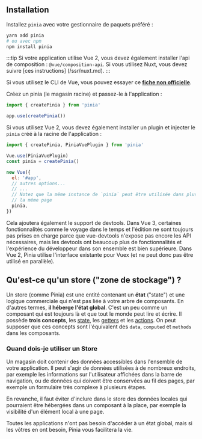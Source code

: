 ## Installation

Installez `pinia` avec votre gestionnaire de paquets préféré :

```bash
yarn add pinia
# ou avec npm
npm install pinia
```

:::tip
Si votre application utilise Vue 2, vous devez également installer l'api de composition : `@vue/composition-api`. Si vous utilisez Nuxt, vous devez suivre [ces instructions] (/ssr/nuxt.md).
:::

Si vous utilisez le CLI de Vue, vous pouvez essayer ce [**fiche non officielle**](https://github.com/wobsoriano/vue-cli-plugin-pinia).

Créez un pinia (le magasin racine) et passez-le à l'application :

```js
import { createPinia } from 'pinia'

app.use(createPinia())
```

Si vous utilisez Vue 2, vous devez également installer un plugin et injecter le `pinia` créé à la racine de l'application :

```js
import { createPinia, PiniaVuePlugin } from 'pinia'

Vue.use(PiniaVuePlugin)
const pinia = createPinia()

new Vue({
  el: '#app',
  // autres options...
  // ...
  // Notez que la même instance de `pinia` peut être utilisée dans plusieurs applications Vue sur la même page.
  // la même page
  pinia,
})
```

Cela ajoutera également le support de devtools. Dans Vue 3, certaines fonctionnalités comme le voyage dans le temps et l'édition ne sont toujours pas prises en charge parce que vue-devtools n'expose pas encore les API nécessaires, mais les devtools ont beaucoup plus de fonctionnalités et l'expérience du développeur dans son ensemble est bien supérieure. Dans Vue 2, Pinia utilise l'interface existante pour Vuex (et ne peut donc pas être utilisé en parallèle).

## Qu'est-ce qu'un store ("zone de stockage") ?

Un store (comme Pinia) est une entité contenant un **état** ("state") et une logique commerciale qui n'est pas liée à votre arbre de composants. En d'autres termes, **il héberge l'état global**. C'est un peu comme un composant qui est toujours là et que tout le monde peut lire et écrire. Il possède **trois concepts**, les [state](./core-concepts/state.md), les [getters](./core-concepts/getters.md) et les [actions](./core-concepts/actions.md). On peut supposer que ces concepts sont l'équivalent des `data`, `computed` et `methods` dans les composants.

### Quand dois-je utiliser un Store

Un magasin doit contenir des données accessibles dans l'ensemble de votre application. Il peut s'agir de données utilisées à de nombreux endroits, par exemple les informations sur l'utilisateur affichées dans la barre de navigation, ou de données qui doivent être conservées au fil des pages, par exemple un formulaire très complexe à plusieurs étapes.

En revanche, il faut éviter d'inclure dans le store des données locales qui pourraient être hébergées dans un composant à la place, par exemple la visibilité d'un élément local à une page.

Toutes les applications n'ont pas besoin d'accéder à un état global, mais si les vôtres en ont besoin, Pinia vous facilitera la vie.
